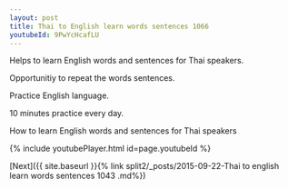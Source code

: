 ```yaml
---
layout: post
title: Thai to English learn words sentences 1066 
youtubeId: 9PwYcHcafLU
---
```

 
 
Helps to learn English words and sentences for Thai speakers.

Opportunitiy to repeat the words sentences. 

Practice English language. 
 
10 minutes practice every day. 
 
How to learn English words and sentences for Thai speakers 
 
{% include youtubePlayer.html id=page.youtubeId %}
 
 
[Next]({{ site.baseurl }}{% link  split2/_posts/2015-09-22-Thai to english learn words sentences 1043 .md%})
 
